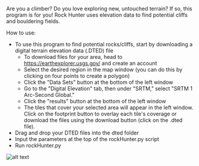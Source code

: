 Are you a climber? Do you love exploring new, untouched terrain? If so, this program is for you! Rock Hunter uses elevation data to find potential cliffs and bouldering fields.

How to use:
- To use this program to find potential rocks/cliffs, start by downloading a digital terrain elevation data (.DTED) file
  - To download files for your area, head to https://earthexplorer.usgs.gov/ and create an account
  - Select the desired region in the map window (you can do  this by clicking on four points to create a polygon)
  - Click the "Data Sets" button at the bottom of the left window
  - Go to the "Digital Elevation" tab, then under "SRTM," select "SRTM 1 Arc-Second Global."
  - Click the "results" button at the bottom of the left window
  - The tiles that cover your selected area will appear in the left window. Click on the footprint button to overlay each tile's coverage or download the files using the download button (click on the .dted file).
- Drag and drop your DTED files into the dted folder
- Input the parameters at the top of the rockHunter.py script
- Run rockHunter.py

![alt text](https://i.imgur.com/66PHK4Q.jpeg)
